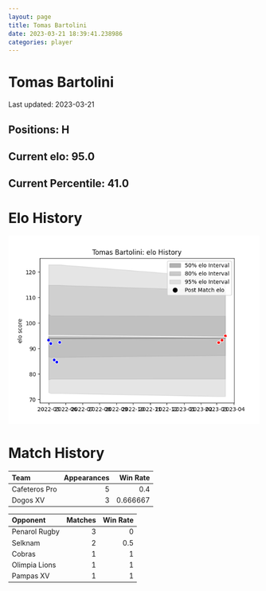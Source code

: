 ```yaml
---  
layout: page  
title: Tomas Bartolini  
date: 2023-03-21 18:39:41.238986  
categories: player  
---
```

# Tomas Bartolini


Last updated: 2023-03-21
## Positions: H

## Current elo: 95.0

## Current Percentile: 41.0

# Elo History


![elo history](history_TomasBartolini.png)
# Match History


| Team          |   Appearances |   Win Rate |
|:--------------|--------------:|-----------:|
| Cafeteros Pro |             5 |   0.4      |
| Dogos XV      |             3 |   0.666667 |

| Opponent      |   Matches |   Win Rate |
|:--------------|----------:|-----------:|
| Penarol Rugby |         3 |        0   |
| Selknam       |         2 |        0.5 |
| Cobras        |         1 |        1   |
| Olimpia Lions |         1 |        1   |
| Pampas XV     |         1 |        1   |